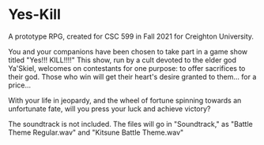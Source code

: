 # Yes-Kill
A prototype RPG, created for CSC 599 in Fall 2021 for Creighton University.

You and your companions have been chosen to take part in a game show titled "Yes!!! KILL!!!!" This show, run by a cult devoted to the elder god Ya'Skiel, welcomes on contestants for one purpose: to offer sacrifices to their god. Those who win will get their heart's desire granted to them... for a price...

With your life in jeopardy, and the wheel of fortune spinning towards an unfortunate fate, will you press your luck and achieve victory?

The soundtrack is not included. The files will go in "Soundtrack," as "Battle Theme Regular.wav" and "Kitsune Battle Theme.wav"
